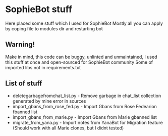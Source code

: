 # SophieBot stuff

Here placed some stuff which I used for SophieBot
Mostly all you can apply by coping file to modules dir and restarting bot

## Warning!

Make in mind, this code can be buggy, unlinted and unmaintained, I used this stuff at once and open-sourced for SophieBot community
Some of imported libs not in requirements.txt

## List of stuff

* deletegarbagefromchat_list.py - Remove garbage in chat_list collection generated by mine error in sources
* import_gbans_from_rose_fed.py - Import Gbans from Rose Fedearion fbanned list
* import_gbans_from_marie.py - Import Gbans from Marie gbanned list
* migrate_from_yana.py - Import notes from YanaBot for Migration feature (Should work with all Marie clones, but I didnt tested)